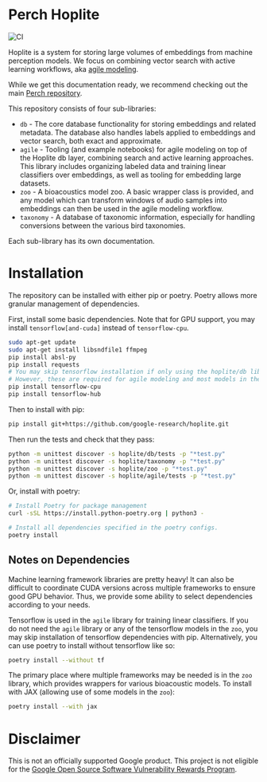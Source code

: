 # Perch Hoplite

![CI](https://github.com/google-research/hoplite/actions/workflows/ci_pip.yml/badge.svg)

Hoplite is a system for storing large volumes of embeddings from machine
perception models. We focus on combining vector search with active learning
workflows, aka [agile modeling](https://arxiv.org/abs/2302.12948).

While we get this documentation ready, we recommend checking out the main
[Perch repository](https://github.com/google-research/perch).

This repository consists of four sub-libraries:

* `db` - The core database functionality for storing embeddings and related
metadata. The database also handles labels applied to embeddings and vector
search, both exact and approximate.
* `agile` - Tooling (and example notebooks) for agile modeling on top of the
Hoplite db layer, combining search and active learning approaches.
This library includes organizing labeled data and training linear
classifiers over embeddings, as well as tooling for embedding large datasets.
* `zoo` - A bioacoustics model zoo. A basic wrapper class is provided, and
any model which can transform windows of audio samples into embeddings
can then be used in the agile modeling workflow.
* `taxonomy` - A database of taxonomic information, especially for handling
conversions between the various bird taxonomies.

Each sub-library has its own documentation.

# Installation

The repository can be installed with either pip or poetry. Poetry allows more
granular management of dependencies.

First, install some basic dependencies. Note that for GPU support, you may
install `tensorflow[and-cuda]` instead of `tensorflow-cpu`.

```bash
sudo apt-get update
sudo apt-get install libsndfile1 ffmpeg
pip install absl-py
pip install requests
# You may skip tensorflow installation if only using the hoplite/db library.
# However, these are required for agile modeling and most models in the zoo.
pip install tensorflow-cpu
pip install tensorflow-hub
```

Then to install with pip:
```bash
pip install git+https://github.com/google-research/hoplite.git
```

Then run the tests and check that they pass:
```bash
python -m unittest discover -s hoplite/db/tests -p "*test.py"
python -m unittest discover -s hoplite/taxonomy -p "*test.py"
python -m unittest discover -s hoplite/zoo -p "*test.py"
python -m unittest discover -s hoplite/agile/tests -p "*test.py"
```

Or, install with poetry:
```bash
# Install Poetry for package management
curl -sSL https://install.python-poetry.org | python3 -

# Install all dependencies specified in the poetry configs.
poetry install
```

## Notes on Dependencies

Machine learning framework libraries are pretty heavy! It can also be difficult to coordinate CUDA versions across multiple frameworks to ensure good GPU behavior.  Thus, we provide some ability to select dependencies according to your needs.

Tensorflow is used in the `agile` library for training linear classifiers. If you do not need the `agile` library or any of the tensorflow models in the `zoo`, you may skip installation of tensorflow dependencies with pip. Alternatively, you can use poetry to install without tensorflow like so:

```bash
poetry install --without tf
```

The primary place where multiple frameworks may be needed is in the `zoo` library, which provides wrappers for various bioacoustic models. To install with JAX (allowing use of some models in the `zoo`):

```bash
poetry install --with jax
```

# Disclaimer

This is not an officially supported Google product. This project is not
eligible for the [Google Open Source Software Vulnerability Rewards
Program](https://bughunters.google.com/open-source-security).
